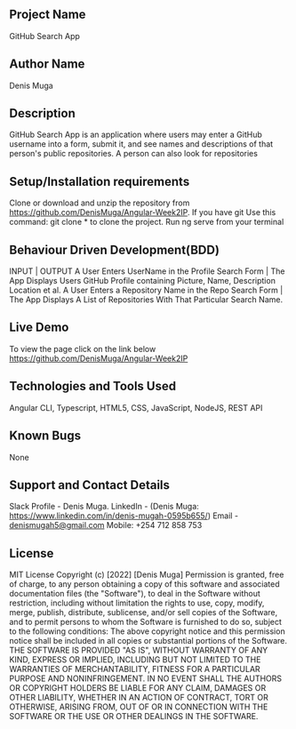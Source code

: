 ## Project Name
GitHub Search App

## Author Name
Denis Muga

## Description
GitHub Search App is an application where users may enter a GitHub username into a form, submit it, and see names and descriptions of that person's public repositories. A person can also look for repositories

## Setup/Installation requirements
Clone or download and unzip the repository from https://github.com/DenisMuga/Angular-Week2IP. If you have git Use this command: git clone * to clone the project. Run ng serve from your terminal

## Behaviour Driven Development(BDD)
INPUT                                             |   OUTPUT
A User Enters UserName in the Profile Search Form | The App Displays Users GitHub Profile containing Picture, Name, Description Location et al.
A User Enters a Repository Name in the Repo Search Form | The App Displays A List of Repositories With That Particular Search Name.

## Live Demo
To view the page click on the link below https://github.com/DenisMuga/Angular-Week2IP

## Technologies and Tools Used
Angular CLI, Typescript, HTML5, CSS, JavaScript, NodeJS, REST API

## Known Bugs
None

## Support and Contact Details
Slack Profile - Denis Muga. LinkedIn - (Denis Muga: https://www.linkedin.com/in/denis-mugah-0595b655/) Email - denismugah5@gmail.com Mobile: +254 712 858 753

## License
MIT License Copyright (c) [2022] [Denis Muga] Permission is granted, free of charge, to any person obtaining a copy of this software and associated documentation files (the "Software"), to deal in the Software without restriction, including without limitation the rights to use, copy, modify, merge, publish, distribute, sublicense, and/or sell copies of the Software, and to permit persons to whom the Software is furnished to do so, subject to the following conditions: The above copyright notice and this permission notice shall be included in all copies or substantial portions of the Software. THE SOFTWARE IS PROVIDED "AS IS", WITHOUT WARRANTY OF ANY KIND, EXPRESS OR IMPLIED, INCLUDING BUT NOT LIMITED TO THE WARRANTIES OF MERCHANTABILITY, FITNESS FOR A PARTICULAR PURPOSE AND NONINFRINGEMENT. IN NO EVENT SHALL THE AUTHORS OR COPYRIGHT HOLDERS BE LIABLE FOR ANY CLAIM, DAMAGES OR OTHER LIABILITY, WHETHER IN AN ACTION OF CONTRACT, TORT OR OTHERWISE, ARISING FROM, OUT OF OR IN CONNECTION WITH THE SOFTWARE OR THE USE OR OTHER DEALINGS IN THE SOFTWARE.